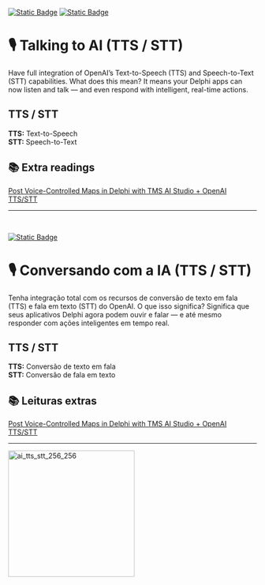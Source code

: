 [![Static Badge](https://img.shields.io/badge/English-(en)-red)](https://github.com/Code4Delphi/ia-na-pratica/tree/master/Samples/TTS_STT#%EF%B8%8F-talking-to-ai-tts--stt)
[![Static Badge](https://img.shields.io/badge/Portugu%C3%AAs-(ptBR)-green)](https://github.com/Code4Delphi/ia-na-pratica/tree/master/Samples/TTS_STT#%EF%B8%8F-conversando-com-a-ia-tts--stt)

# 🎙️ Talking to AI (TTS / STT)
Have full integration of OpenAI’s Text-to-Speech (TTS) and Speech-to-Text (STT) capabilities.
What does this mean? It means your Delphi apps can now listen and talk — and even respond with intelligent, real-time actions.

## TTS / STT
**TTS:** Text-to-Speech <br/>
**STT:** Speech-to-Text

## 📚 Extra readings
[Post Voice-Controlled Maps in Delphi with TMS AI Studio + OpenAI TTS/STT](https://www.tmssoftware.com/site/blog.asp?post=2379)

---

<br/>

[![Static Badge](https://img.shields.io/badge/Portugu%C3%AAs-(ptBR)-green)](https://github.com/Code4Delphi/ia-na-pratica/tree/master/Samples/TTS_STT#%EF%B8%8F-conversando-com-a-ia-tts--stt)
# 🎙️ Conversando com a IA (TTS / STT)
Tenha integração total com os recursos de conversão de texto em fala (TTS) e fala em texto (STT) do OpenAI.
O que isso significa? Significa que seus aplicativos Delphi agora podem ouvir e falar — e até mesmo responder com ações inteligentes em tempo real.

## TTS / STT
**TTS:** Conversão de texto em fala <br/>
**STT:** Conversão de fala em texto

## 📚 Leituras extras
[Post Voice-Controlled Maps in Delphi with TMS AI Studio + OpenAI TTS/STT](https://www.tmssoftware.com/site/blog.asp?post=2379)

---

<img width="256" height="256" alt="ai_tts_stt_256_256" src="https://github.com/user-attachments/assets/d933bec6-6cec-4517-8f74-05c759bd6e69" />
